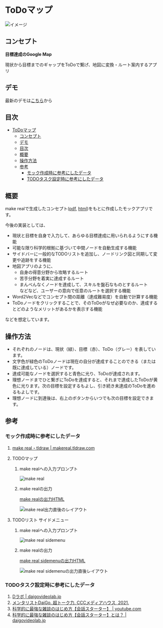 # ToDoマップ

![イメージ](images/ToDoマップ.png)

## コンセプト

**目標達成のGoogle Map**

現状から目標までのギャップをToDoで繋げ、地図に変換・ルート案内するアプリ

## デモ

最新のデモは[こちら](https://zeke320-todo-map.vercel.app/)から

## 目次

- [ToDoマップ](#todoマップ)
  - [コンセプト](#コンセプト)
  - [デモ](#デモ)
  - [目次](#目次)
  - [概要](#概要)
  - [操作方法](#操作方法)
  - [参考](#参考)
    - [モック作成時に参考にしたデータ](#モック作成時に参考にしたデータ)
    - [TODOタスク設定時に参考にしたデータ](#todoタスク設定時に参考にしたデータ)

## 概要

make realで生成したコンセプト([pdf](concepts/todo-map/todo-map-concept.pdf), [html](concepts/todo-map/todo-map-concept.html))をもとに作成したモックアプリです。

今後の実装としては、

- 現状と目標を自身で入力して、あらゆる目標達成に用いられるようにする機能
- 可能な限り科学的根拠に基づいて中間ノードを自動生成する機能
- サイドバーに一般的なTODOリストを追加し、ノードリンク図と同期して変更や追跡をする機能
- 地図アプリのように、
  - 自身の得意分野から攻略するルート
  - 苦手分野を着実に達成するルート
  - まんべんなくノードを達成して、スキルを盤石なものとするルート  
    などなど、ユーザーの意向で任意のルートを選択する機能
- Word2Vecなどでコンセプト間の距離（達成難易度）を自動で計算する機能
- ToDoノードをクリックすることで、そのToDoがなぜ必要なのか、達成するとどのようなメリットがあるかを表示する機能

などを想定しています。

## 操作方法

- それぞれのノードは、現状（緑）、目標（赤）、ToDo（グレー）を表しています。
- 文字色が緑色のToDoノードは現在の自分が達成することのできる（または既に達成している）ノードです。
- 達成可能なノードを選択すると青色に光り、ToDoが達成されます。
- 理想ノードまでひと繋ぎにToDoを達成すると、それまで達成したToDoが黄色に光ります。次の目標を設定するもよし、引き続き未達成のToDoを進めるもよしです。
- 理想ノードに到達後は、右上のボタンからいつでも次の目標を設定できます。

## 参考

### モック作成時に参考にしたデータ

1. [make real・tldraw | makereal.tldraw.com](https://makereal.tldraw.com/)
1. TODOマップ

   1. make realへの入力プロンプト

      ![make real](concepts/todo-map/todo-map-concept.svg)

   1. make realの出力

      [make realの出力HTML](concepts/todo-map/todo-map-concept.html)

      ![make real出力直後のレイアウト](concepts/todo-map/todo-map-concept.png)

1. TODOリスト サイドメニュー

   1. make realへの入力プロンプト

      ![make real sidemenu](concepts/todo-list-sidemenu/todo-list-sidemenu-concept.svg)

   1. make realの出力

      [make real sidemenuの出力HTML](concepts/todo-list-sidemenu/todo-list-sidemenu-concept.html)

      ![make real sidemenuの出力直後レイアウト](concepts/todo-list-sidemenu/todo-list-sidemenu-concept.png)

### TODOタスク設定時に参考にしたデータ

1. [Dラボ | daigovideolab.jp](https://daigovideolab.jp/)
1. [メンタリストDaiGo. 超トーク力. CCCメディアハウス, 2021.](http://books.cccmh.co.jp/list/detail/2112/)
1. [科学的に最強な雑談のはじめ方【会話スターター】 | youtube.com](https://www.youtube.com/watch?v=aPPQPCMrEzo)
1. [科学的に最強な雑談のはじめ方【会話スターター】とは？ | daigovideolab.jp](https://daigovideolab.jp/play/1586367723)
